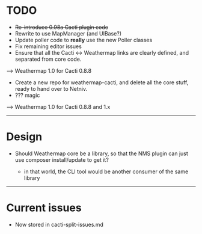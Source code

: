 # TODO

* ~~Re-introduce 0.98a Cacti plugin code~~
* Rewrite to use MapManager (and UIBase?)
* Update poller code to __really__ use the new Poller classes
* Fix remaining editor issues
* Ensure that all the Cacti <-> Weathermap links are clearly defined, and separated from core code.

--> Weathermap 1.0 for Cacti 0.8.8

* Create a new repo for weathermap-cacti, and delete all the core stuff, ready to hand over to Netniv.
* ??? magic

--> Weathermap 1.0 for Cacti 0.8.8 and 1.x 

----

# Design

* Should Weathermap core be a library, so that the NMS plugin can just use composer install/update to get it?

  * in that world, the CLI tool would be another consumer of the same library
  
----

# Current issues

* Now stored in cacti-split-issues.md

